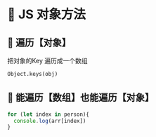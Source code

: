 # 💛 JS 对象方法

## 💛 遍历【对象】
把对象的Key 遍历成一个数组

```python
Object.keys(obj)
```
##  💛 能遍历【数组】也能遍历【对象】
```javascript
for (let index in person){
  console.log(arr[index])
}
```
